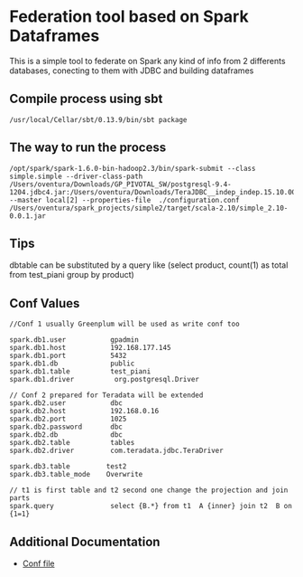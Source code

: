 # Federation tool based on Spark Dataframes
This is a simple tool to federate on Spark any kind of info from 2 differents databases, conecting to them with JDBC and building dataframes

## Compile process using sbt
~~~
/usr/local/Cellar/sbt/0.13.9/bin/sbt package
~~~
## The way to run the process

~~~
/opt/spark/spark-1.6.0-bin-hadoop2.3/bin/spark-submit --class simple.simple --driver-class-path /Users/oventura/Downloads/GP_PIVOTAL_SW/postgresql-9.4-1204.jdbc4.jar:/Users/oventura/Downloads/TeraJDBC__indep_indep.15.10.00.09/tdgssconfig.jar:/Users/oventura/Downloads/TeraJDBC__indep_indep.15.10.00.09/terajdbc4.jar --master local[2] --properties-file  ./configuration.conf /Users/oventura/spark_projects/simple2/target/scala-2.10/simple_2.10-0.0.1.jar 
~~~

## Tips

dbtable can be substituted by a query like (select product, count(1) as total from test_piani group by product)

## Conf Values

~~~
//Conf 1 usually Greenplum will be used as write conf too

spark.db1.user           gpadmin
spark.db1.host           192.168.177.145
spark.db1.port           5432
spark.db1.db             public
spark.db1.table          test_piani
spark.db1.driver          org.postgresql.Driver

// Conf 2 prepared for Teradata will be extended
spark.db2.user           dbc
spark.db2.host           192.168.0.16
spark.db2.port           1025
spark.db2.password       dbc
spark.db2.db             dbc
spark.db2.table          tables
spark.db2.driver         com.teradata.jdbc.TeraDriver

spark.db3.table         test2
spark.db3.table_mode    Overwrite

// t1 is first table and t2 second one change the projection and join parts
spark.query              select {B.*} from t1  A {inner} join t2  B on {1=1}
~~~

## Additional Documentation
* [Conf file](configuration.conf)



